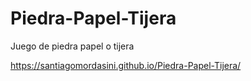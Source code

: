 # Piedra-Papel-Tijera

Juego de piedra papel o tijera

https://santiagomordasini.github.io/Piedra-Papel-Tijera/
